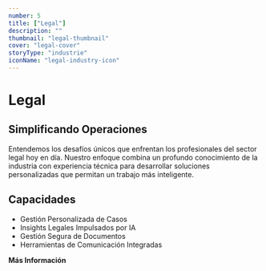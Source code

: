 ```yaml
---
number: 5
title: ["Legal"]
description: ""
thumbnail: "legal-thumbnail"
cover: "legal-cover"
storyType: "industrie"
iconName: "legal-industry-icon"
---
```


# Legal

## Simplificando Operaciones

Entendemos los desafíos únicos que enfrentan los profesionales del sector legal hoy en día. Nuestro enfoque combina un profundo conocimiento de la industria con experiencia técnica para desarrollar soluciones personalizadas que permitan un trabajo más inteligente.

## Capacidades

* Gestión Personalizada de Casos
* Insights Legales Impulsados por IA
* Gestión Segura de Documentos
* Herramientas de Comunicación Integradas

**Más Información**